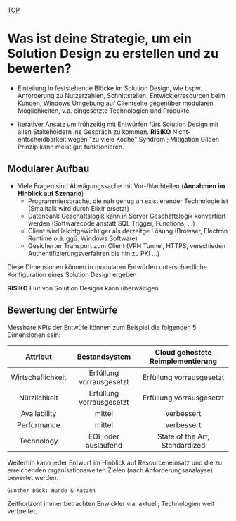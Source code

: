[TOP](../../)

# Was ist deine Strategie, um ein Solution Design zu erstellen und zu bewerten?

* Einteilung in feststehende Blöcke im Solution Design, wie bspw. Anforderung zu 
Nutzerzahlen, Schnittstellen, Entwicklerresourcen beim Kunden, Windows Umgebung 
auf Clientseite gegenüber modularen Möglichkeiten, v.a. eingesetzte Technologien
und Produkte.

* Iterativer Ansatz um frühzeitig mit Entwürfen fürs Solution Design mit allen 
  Stakeholdern ins Gespräch zu kommen.
  **RISIKO** Nicht-entscheidbarkeit wegen "zu viele Köche" Syndrom ; Mitigation Gilden Prinzip kann meist gut funktionieren.

## Modularer Aufbau

* Viele Fragen sind Abwägungssache mit Vor-/Nachteilen (**Annahmen im Hinblick auf Szenario**)
  * Programmiersprache, die nah genug an existierender Technologie ist (Smalltalk wird durch Elixir ersetzt)
  * Datenbank Geschäftslogik kann in Server Geschäftslogik konvertiert werden (Softwarecode anstatt SQL Trigger, Functions, …) 
  * Client wird leichtgewichtiger als derzeitge Lösung (Browser, Electron Runtime o.ä. ggü. Windows Software)
  * Gesicherter Transport zum Client (VPN Tunnel, HTTPS, verschieden Authentifizierungsverfahren bis hin zu PKI …)

Diese Dimensionen können in modularen Entwürfen unterschiedliche Konfiguration eines Solution Design ergeben

**RISIKO** Flut von Solution Designs kann überwältigen

## Bewertung der Entwürfe

Messbare KPIs der Entwüfe können zum Beispiel die folgenden 5 Dimensionen sein:

| Attribut          | Bestandsystem | Cloud gehostete Reimplementierung |
| :---------------: | :-----------: | :-------------------------------: |	
| Wirtschaflichkeit | Erfüllung vorrausgesetzt | Erfüllung vorrausgesetzt |	
| Nützlichkeit      | Erfüllung vorrausgesetzt | Erfüllung vorrausgesetzt |
| Availability	    | mittel                   | verbessert      |
| Performance	      | mittel                   | verbessert      |
| Technology        | EOL oder auslaufend      | State of the Art; Standardized |

Weiterhin kann jeder Entwurf im Hinblick auf Resourceneinsatz und die zu erreichenden
organisationsweiten Zielen (nach Anforderungsanalayse) bewertet werden.

`Gunther Dück: Hunde & Katzen`

Zeithorizont immer betrachten Enwickler v.a. aktuell; Technologien weit verbreitet.
